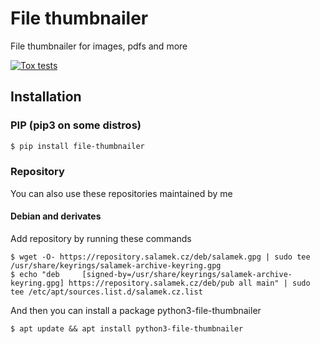 # File thumbnailer
File thumbnailer for images, pdfs and more

[![Tox tests](https://github.com/Salamek/file-thumbnailer/actions/workflows/python-test.yml/badge.svg)](https://github.com/Salamek/file-thumbnailer/actions/workflows/python-test.yml)

## Installation

### PIP (pip3 on some distros)
```bash
$ pip install file-thumbnailer
```
### Repository
You can also use these repositories maintained by me
#### Debian and derivates

Add repository by running these commands

```
$ wget -O- https://repository.salamek.cz/deb/salamek.gpg | sudo tee /usr/share/keyrings/salamek-archive-keyring.gpg
$ echo "deb     [signed-by=/usr/share/keyrings/salamek-archive-keyring.gpg] https://repository.salamek.cz/deb/pub all main" | sudo tee /etc/apt/sources.list.d/salamek.cz.list
```

And then you can install a package python3-file-thumbnailer

```
$ apt update && apt install python3-file-thumbnailer
```
